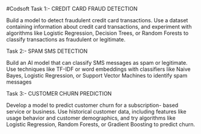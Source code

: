 #Codsoft
Task 1:- 
CREDIT CARD FRAUD DETECTION

Build a model to detect fraudulent credit card transactions. Use a
dataset containing information about credit card transactions, and
experiment with algorithms like Logistic Regression, Decision Trees,
or Random Forests to classify transactions as fraudulent or
legitimate.

Task 2:-
SPAM SMS DETECTION

Build an AI model that can classify SMS messages as spam or
legitimate. Use techniques like TF-IDF or word embeddings with
classifiers like Naive Bayes, Logistic Regression, or Support Vector
Machines to identify spam messages

Task 3:-
CUSTOMER CHURN PREDICTION

Develop a model to predict customer churn for a subscription-
based service or business. Use historical customer data, including features like usage behavior and customer demographics, and try
algorithms like Logistic Regression, Random Forests, or Gradient
Boosting to predict churn.